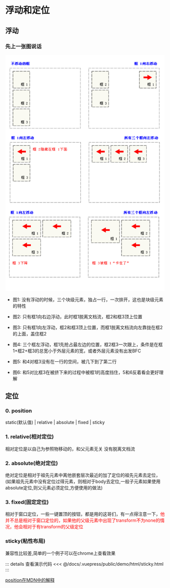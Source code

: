 # 浮动和定位

## 浮动

### 先上一张图说话

![浮动解释图](../.vuepress/public/img/float.jpg)

* 图1: 没有浮动的时候，三个块级元素，独占一行，一次排开，这也是块级元素的特性

* 图2: 只有框1向右边浮动，此时框1脱离文档流，框2和框3顶上位置

* 图3: 只有框1向左浮动，框2和框3顶上位置，而框1脱离文档流向左靠拢在框2的上面，盖住框2

* 图4: 三个框左浮动，框1先抢占最左边的位置，框2框3一次跟上，条件是在框1+框2+框3的总宽小于外层元素的宽，或者外层元素没有出发BFC

* 图5: 和4对框3没有在一行的空间，被几下到了第二行

* 图6: 和5对比框3在被挤下来的过程中被框1的高度挡住，5和6反着看会更好理解

## 定位

### 0. position

static(默认值) | relative | absolute | fixed | sticky

### 1. relative(相对定位)

相对定位是以自己为参照物移动的，和父元素无关 没有脱离文档流

### 2. absolute(绝对定位)

绝对定位是相对于祖先元素中离他嵌套层次最近的加了定位的祖先元素去定位，(如果祖先元素中没有定位过得元素，则相对于body去定位,一般子元素如果使用absolute定位,则父元素必须定位,方便使用的做法)

### 3. fixed(固定定位)

相对于窗口定位，一些一键置顶的按钮，都是用的这哥们，有一点得注意一下，<font color=red>他并不总是相对于窗口定位的，如果他的父级元素中出现了transform不为none的情况，他会相对于有transform的父级定位</font>

### sticky(粘性布局)

兼容性比较差,简单的一个例子可以在chrome上查看效果

::: details 查看演示代码
<<< @/docs/.vuepress/public/demo/html/sticky.html
:::

[position在MDN中的解释](https://developer.mozilla.org/zh-CN/docs/Web/CSS/position)

<back-to-top />

